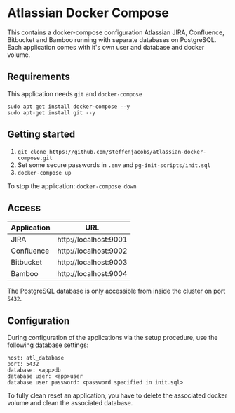 # Atlassian Docker Compose

This contains a docker-compose configuration Atlassian JIRA, Confluence, Bitbucket and Bamboo running with separate databases on PostgreSQL. Each application comes with it's own user and database and docker volume. 

## Requirements
This application needs `git` and `docker-compose`

    sudo apt get install docker-compose --y
    sudo apt-get install git --y

## Getting started
1. `git clone https://github.com/steffenjacobs/atlassian-docker-compose.git`
2. Set some secure passwords in `.env` and `pg-init-scripts/init.sql`
3. `docker-compose up`

To stop the application: `docker-compose down`

## Access
|Application|URL|
|--|--|
|JIRA|http://localhost:9001|
|Confluence |http://localhost:9002|
|Bitbucket |http://localhost:9003|
|Bamboo |http://localhost:9004|
The PostgreSQL database is only accessible from inside the cluster on port `5432`.

## Configuration
During configuration of the applications via the setup procedure, use the following database settings:

    host: atl_database
    port: 5432
    database: <app>db
    database user: <app>user
    database user password: <password specified in init.sql>

To fully clean reset an application, you have to delete the associated docker volume and clean the associated database.
